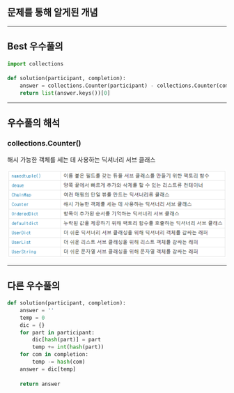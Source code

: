 ## 문제를 통해 알게된 개념

---

## Best 우수풀의
``` python
import collections

def solution(participant, completion):
    answer = collections.Counter(participant) - collections.Counter(completion)
    return list(answer.keys())[0]
``` 
---
## 우수풀의 해석

### collections.Counter()
해시 가능한 객체를 세는 데 사용하는 딕셔너리 서브 클래스

![screensh](./collections.png)

---

## 다른 우수풀의
``` python
def solution(participant, completion):
    answer = ''
    temp = 0
    dic = {}
    for part in participant:
        dic[hash(part)] = part
        temp += int(hash(part))
    for com in completion:
        temp -= hash(com)
    answer = dic[temp]

    return answer
```

